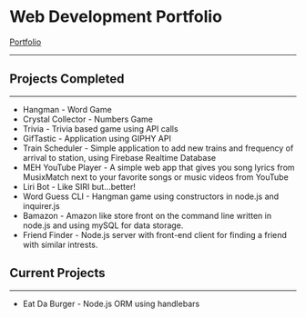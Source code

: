 # Web Development Portfolio

[Portfolio](https://defiledspec.github.io)

---

## Projects Completed

---

* Hangman - Word Game
* Crystal Collector - Numbers Game
* Trivia - Trivia based game using API calls
* GifTastic - Application using GIPHY API
* Train Scheduler - Simple application to add new trains and frequency of arrival to station, using Firebase Realtime Database
* MEH YouTube Player - A simple web app that gives you song lyrics from MusixMatch next to your favorite songs or music videos from YouTube
* Liri Bot - Like SIRI but...better!
* Word Guess CLI - Hangman game using constructors in node.js and inquirer.js
* Bamazon - Amazon like store front on the command line written in node.js and using mySQL for data storage.
* Friend Finder - Node.js server with front-end client for finding a friend with similar intrests.

## Current Projects

---

* Eat Da Burger - Node.js ORM using handlebars